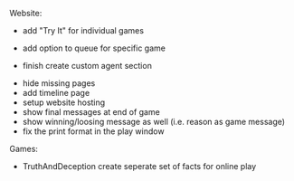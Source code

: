 Website:
<!-- - add github logo (maybe instead of "GitHub" tag) -->
<!-- - add contact us (maybe on the about page) -->
- add "Try It" for individual games
- add option to queue for specific game

- finish create custom agent section
<!-- - add share on x button -->
<!-- - state model name on play screen -->
- hide missing pages
- add timeline page
- setup website hosting
- show final messages at end of game
- show winning/loosing message as well (i.e. reason as game message)
- fix the print format in the play window
<!-- - show past n games on model pages  -->

Games:
- TruthAndDeception create seperate set of facts for online play 


